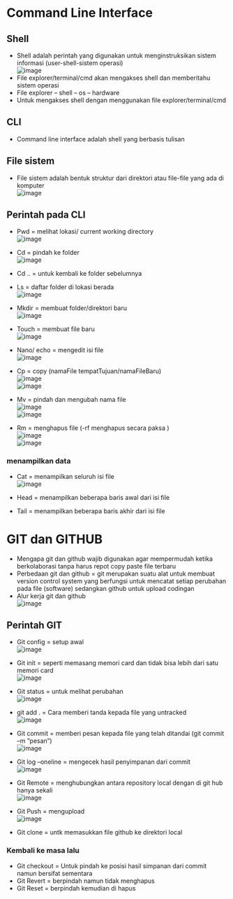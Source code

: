 # Command Line Interface
## Shell
- Shell adalah perintah yang digunakan untuk menginstruksikan sistem informasi 
(user-shell-sistem operasi)
<br>![image](https://user-images.githubusercontent.com/85721388/192085757-e33770a3-2639-4161-ba07-9a547e140b51.png) 
- File explorer/terminal/cmd akan mengakses shell dan memberitahu sistem operasi 
- File explorer – shell – os – hardware
-	Untuk mengakses shell dengan menggunakan file explorer/terminal/cmd

## CLI
-	Command line interface adalah shell yang berbasis tulisan

## File sistem
-	File sistem adalah bentuk struktur dari direktori atau file-file yang ada di komputer
<br>![image](https://user-images.githubusercontent.com/85721388/192085782-29b987c3-111d-479e-8b8d-eb39cfc6ab22.png)
 
## Perintah pada CLI
-	Pwd = melihat lokasi/ current working directory
 <br>![image](https://user-images.githubusercontent.com/85721388/192085804-b54162b7-2ba0-4c19-ab42-8d0ae1675b2a.png)

-	Cd = pindah ke folder
<br>![image](https://user-images.githubusercontent.com/85721388/192085821-e13a1688-4e7f-4ec7-9b9c-bf0875928e4d.png)
 
-	Cd .. = untuk kembali ke folder sebelumnya

-	Ls = daftar folder di lokasi berada
<br>![image](https://user-images.githubusercontent.com/85721388/192085846-3802cbf6-16d5-4299-b989-123f79ca139c.png)
 
-	Mkdir = membuat folder/direktori baru
<br>![image](https://user-images.githubusercontent.com/85721388/192085872-82dea4b0-5668-43d1-9f9b-f6e3eb997d00.png)

-	Touch = membuat file baru
<br>![image](https://user-images.githubusercontent.com/85721388/192085875-310d05e9-9132-42cf-9a71-0b3afdf6f2dd.png)

-	Nano/ echo = mengedit isi file
<br>![image](https://user-images.githubusercontent.com/85721388/192085882-12d3ce13-facb-49e0-93ab-c1e7c63b4ab9.png)

-	Cp = copy (namaFile tempatTujuan/namaFileBaru)
<br>![image](https://user-images.githubusercontent.com/85721388/192085895-9ce09d3a-37ae-49aa-a93f-794ffacebc5a.png)
<br>![image](https://user-images.githubusercontent.com/85721388/192085905-aa88fb00-6e9b-4d0e-b5fa-0e763566065d.png)

-	Mv = pindah dan mengubah nama file
<br>![image](https://user-images.githubusercontent.com/85721388/192085913-48ddda45-7a3f-4c81-9f48-cb96bf20e51c.png)
<br>![image](https://user-images.githubusercontent.com/85721388/192085921-45f15499-4602-43a6-bbaf-a98c3a845f03.png)

- Rm = menghapus file (-rf menghapus secara paksa )
<br>![image](https://user-images.githubusercontent.com/85721388/192085930-4d9a70eb-6cbe-49f2-a559-49d7a26631bd.png)
<br>![image](https://user-images.githubusercontent.com/85721388/192085933-745fb5d9-9b2f-4a8f-bcd1-236637da1b05.png)

### menampilkan data 
-	Cat = menampilkan seluruh isi file
<br>![image](https://user-images.githubusercontent.com/85721388/192085892-346196fc-d17c-4678-917f-93d4d9459a68.png)
 
-	Head = menampilkan beberapa baris awal dari isi file
-	Tail = menampilkan beberapa baris akhir dari isi file

# GIT dan GITHUB
-	Mengapa git dan github wajib digunakan agar mempermudah ketika berkolaborasi tanpa harus repot copy paste file terbaru
-	Perbedaan git dan github = git merupakan suatu alat untuk membuat version control system yang berfungsi untuk mencatat setiap perubahan pada file (software) sedangkan github untuk upload codingan
-	Alur kerja git dan github
<br>![image](https://user-images.githubusercontent.com/85721388/192086436-ba70e224-ca2b-4532-9a7b-6e82af2a103e.png)

## Perintah GIT
- Git config = setup awal
<br>![image](https://user-images.githubusercontent.com/85721388/192086327-c8661655-b7a8-467c-aec9-c81a05dd393f.png)

-	Git init = seperti memasang memori card dan tidak bisa lebih dari satu memori card
<br>![image](https://user-images.githubusercontent.com/85721388/192086332-52311b82-a3b8-4672-867a-7577b7a47663.png)

-	Git status = untuk melihat perubahan
<br>![image](https://user-images.githubusercontent.com/85721388/192086337-a6c611b1-9524-46e6-a1ab-c53c41620c6b.png)
 
-	git add . = Cara memberi tanda kepada file yang untracked
<br>![image](https://user-images.githubusercontent.com/85721388/192086350-ec8eeaf5-4e36-4d6c-934a-1c9702cc8f02.png)
 
-	Git commit = memberi pesan kepada file yang telah ditandai (git commit –m ”pesan”)
<br>![image](https://user-images.githubusercontent.com/85721388/192086373-6ca53171-803d-43aa-af9a-693dca773648.png)
 
-	Git log –oneline = mengecek hasil penyimpanan dari commit
<br>![image](https://user-images.githubusercontent.com/85721388/192086390-103e3619-edc4-4a29-9930-c58cd6ef4daf.png)

-	Git Remote = menghubungkan antara repository local dengan di git hub hanya sekali
<br>![image](https://user-images.githubusercontent.com/85721388/192086405-43d521d1-f382-47b9-b0ec-f94e4a1c8ee7.png)
 
- Git Push = mengupload
<br>![image](https://user-images.githubusercontent.com/85721388/192086409-149f1a7c-0ecb-438f-94d1-cb125f200e47.png)

- Git clone =  untk memasukkan file github ke direktori local

### Kembali ke masa lalu
-	Git checkout = Untuk pindah ke posisi hasil simpanan dari commit namun bersifat sementara
-	Git Revert = berpindah namun tidak menghapus
-	Git Reset = berpindah kemudian di hapus

 
 

 
